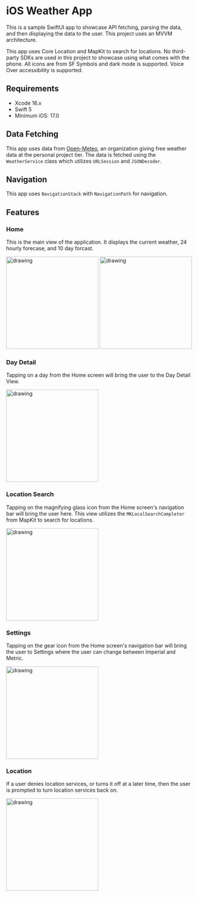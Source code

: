 # iOS Weather App

This is a sample SwiftUI app to showcase API fetching, parsing the data, and then displaying the data to the user. This project uses an MVVM architecture.

This app uses Core Location and MapKit to search for locations. No third-party SDKs are used in this project to showcase using what comes with the phone. All icons are from SF Symbols and dark mode is supported. Voice Over accessibility is supported.

## Requirements
- Xcode 16.x
- Swift 5
- Minimum iOS: 17.0

## Data Fetching
This app uses data from [Open-Meteo](https://open-meteo.com/), an organization giving free weather data at the personal project tier. The data is fetched using the `WeatherService` class which utilizes `URLSession` and `JSONDecoder`.

## Navigation

This app uses `NavigationStack` with `NavigationPath` for navigation.

## Features

### Home
This is the main view of the application. It displays the current weather, 24 hourly forecase, and 10 day forcast.

<img src="screenshots/home.PNG" alt="drawing" width="250"/>
<img src="screenshots/home_dark_mode.PNG" alt="drawing" width="250"/>

### Day Detail
Tapping on a day from the Home screen will bring the user to the Day Detail View.

<img src="screenshots/day_detail.PNG" alt="drawing" width="250"/>

### Location Search
Tapping on the magnifying glass icon from the Home screen's navigation bar will bring the user here. This view utilizes the `MKLocalSearchCompleter` from MapKit to search for locations.

<img src="screenshots/location_search.PNG" alt="drawing" width="250"/>

### Settings
Tapping on the gear icon from the Home screen's navigation bar will bring the user to Settings where the user can change between Imperial and Metric.

<img src="screenshots/settings.PNG" alt="drawing" width="250"/>

### Location
If a user denies location services, or turns it off at a later time, then the user is prompted to turn location services back on.

<img src="screenshots/location_denied.PNG" alt="drawing" width="250"/>
